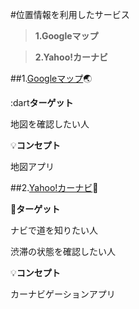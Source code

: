 #位置情報を利用したサービス
>**1.Googleマップ**

>**2.Yahoo!カーナビ**

##1.[Googleマップ](https://maps.google.co.jp/):earth_asia:

:dart**ターゲット**

地図を確認したい人

:bulb:**コンセプト**

地図アプリ

##2.[Yahoo!カーナビ](https://carnavi.yahoo.co.jp/promo/):taxi:

:dart:**ターゲット**

ナビで道を知りたい人

渋滞の状態を確認したい人

:bulb:**コンセプト**

カーナビゲーションアプリ
